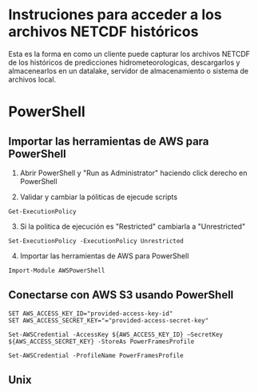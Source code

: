 # Instruciones para acceder a los archivos NETCDF históricos

Esta es la forma en como un cliente puede capturar los archivos NETCDF de los históricos de predicciones hidrometeorologicas, descargarlos y almacenearlos en un datalake, servidor de almacenamiento o sistema de archivos local.

# PowerShell

## Importar las herramientas de AWS para PowerShell

1. Abrir PowerShell y "Run as Administrator" haciendo click derecho en PowerShell

2. Validar y cambiar la póliticas de ejecude scripts
```
Get-ExecutionPolicy
```
3. Si la politica de ejecución es "Restricted" cambiarla a "Unrestricted"
```
Set-ExecutionPolicy -ExecutionPolicy Unrestricted
```
4. Importar las herramientas de AWS para PowerShell
```
Import-Module AWSPowerShell
```
## Conectarse con AWS S3 usando PowerShell

```
SET AWS_ACCESS_KEY_ID="provided-access-key-id"
SET AWS_ACCESS_SECRET_KEY="="provided-access-secret-key"
```
```
Set-AWSCredential -AccessKey ${AWS_ACCESS_KEY_ID} –SecretKey ${AWS_ACCESS_SECRET_KEY} -StoreAs PowerFramesProfile
```

```
Set-AWSCredential -ProfileName PowerFramesProfile
```

## Unix
